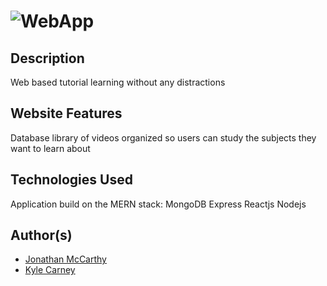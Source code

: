 # ![WebApp](https://github.com/girthtanin/subject-youtube/subject-youtube/client/public/images/subject_youtube_logo.png)

## Description
Web based tutorial learning without any distractions

## Website Features
Database library of videos organized so users can study the subjects they want to learn about

## Technologies Used
Application build on the MERN stack:
MongoDB
Express
Reactjs
Nodejs

## Author(s)
  - [Jonathan McCarthy](https://github.com/girthtanin)
  - [Kyle Carney](https://github.com/kylecarney) 

